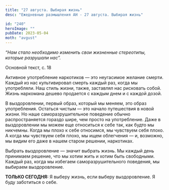 ```yaml
---
title: "27 августа. Выбирая жизнь"
desc: "Ежедневные размышления АН - 27 августа. Выбирая жизнь"

id: "240"
heroImage: ""
pubDate: 2023-05-04
moth: "avgust"
---
```


_“Нам стало необходимо изменить свои жизненные стереотипы, которые разрушали
нас”._

Основной текст, с. 18

Активное употребление наркотиков — это неугасимое желание смерти. Каждый из
нас культивировал смерть каждый раз, когда мы употребляли. Наш стиль жизни,
также, заставлял нас рисковать собой. Жизнь наркомана дешево продается с
каждым днем и с каждой дозой.

В выздоровлении, первый образ, который мы меняем, это образ употребления.
Остаться чистым — это начало путешествия в новой жизни. Но наше
саморазрушительное поведение обычно распространяется гораздо шире, чем просто
на употребление. Даже в выздоровлении мы можем еще относиться к себе так, как
будто мы никчемны. Когда мы плохо к себе относимся, мы чувствуем себя плохо. А
когда мы чувствуем себя плохо, мы ищем облегчения — и, возможно, мы видим его
даже в нашем старом решении, наркотиках.

Выбрать выздоровление — значит выбрать жизнь. Мы каждый день принимаем
решение, что мы хотим жить и хотим быть свободными. Каждый раз, когда мы
избегаем саморазрушительного поведения, мы выбираем выздоровление.

**ТОЛЬКО СЕГОДНЯ:** Я выберу жизнь, если выберу выздоровление. Я буду
заботиться о себе.
